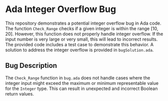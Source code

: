 # Ada Integer Overflow Bug

This repository demonstrates a potential integer overflow bug in Ada code. The function `Check_Range` checks if a given integer is within the range [10, 20]. However, this function does not properly handle integer overflow.  If the input number is very large or very small, this will lead to incorrect results. The provided code includes a test case to demonstrate this behavior.  A solution to address the integer overflow is provided in `bugSolution.ada`.

## Bug Description

The `Check_Range` function in `bug.ada` does not handle cases where the integer input might exceed the maximum or minimum representable value for the `Integer` type.  This can result in unexpected and incorrect Boolean return values.